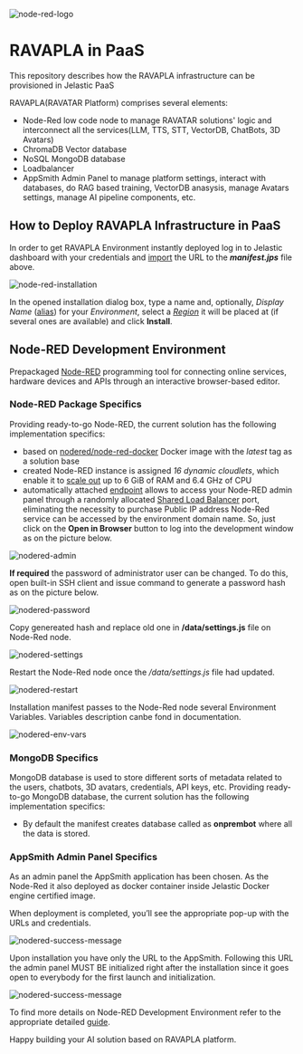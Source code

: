 ![node-red-logo](images/Logo_Ravatar_Black.svg)

# RAVAPLA in PaaS
This repository describes how the RAVAPLA infrastructure can be provisioned in Jelastic PaaS

RAVAPLA(RAVATAR Platform) comprises several elements:
- Node-Red low code node to manage RAVATAR solutions' logic and interconnect all the services(LLM, TTS, STT, VectorDB, ChatBots, 3D Avatars) 
- ChromaDB Vector database 
- NoSQL MongoDB database 
- Loadbalancer
- AppSmith Admin Panel to manage platform settings, interact with databases, do RAG based training, VectorDB anasysis, manage Avatars settings, manage AI pipeline components, etc. 

## How to Deploy RAVAPLA Infrastructure in PaaS
 
In order to get RAVAPLA Environment instantly deployed log in to Jelastic dashboard with your credentials and [import](https://docs.jelastic.com/environment-import) the URL to the **_manifest.jps_** file above.
 
![node-red-installation](images/ravapla-install.png)

In the opened installation dialog box, type a name and, optionally, *Display Name* ([alias](https://docs.jelastic.com/environment-aliases))  for your *Environment*, select a _[Region](https://docs.jelastic.com/environment-regions)_ it will be placed at (if several ones are available) and click **Install**.
 
## Node-RED Development Environment 
 
Prepackaged [Node-RED](https://nodered.org/) programming tool for connecting online services, hardware devices and APIs through an interactive browser-based editor.
 
### Node-RED Package Specifics
 
Providing ready-to-go Node-RED, the current solution has the following implementation specifics:
 
- based on [nodered/node-red-docker](https://hub.docker.com/r/nodered/node-red-docker/) Docker image with the _latest_ tag as a solution base
- created Node-RED instance is assigned *16 dynamic cloudlets*, which enable it to [scale out](https://docs.jelastic.com/automatic-vertical-scaling) up to 6 GiB of RAM and 6.4 GHz of CPU
- automatically attached [endpoint](https://docs.jelastic.com/endpoints) allows to access your Node-RED admin panel through a randomly allocated [Shared Load Balancer](https://docs.jelastic.com/shared-load-balancer) port, eliminating the necessity to purchase Public IP address
Node-Red service can be accessed by the environment domain name. So, just click on the **Open in Browser** button to log into the development window as on the picture below.

![nodered-admin](images/noder-red-admin.png)

**If required** the password of administrator user can be changed. To do this, open built-in SSH client and issue command to generate a password hash as on the picture below.

![nodered-password](images/node-red-new-password.png)

Copy genereated hash and replace old one in **/data/settings.js** file on Node-Red node.

![nodered-settings](images/node-red-settings.png)

Restart the Node-Red node once the */data/settings.js* file had updated.

![nodered-restart](images/node-red-restart.png)

Installation manifest passes to the Node-Red node several Environment Variables. Variables description canbe fond in documentation.

![nodered-env-vars](images/node-red-envs.png)

### MongoDB Specifics
 
MongoDB database is used to store different sorts of metadata related to the users, chatbots, 3D avatars, credentials, API keys, etc.
Providing ready-to-go MongoDB database, the current solution has the following implementation specifics:
 
- By default the manifest creates database called as **onprembot** where all the data is stored.


 
### AppSmith Admin Panel Specifics
 
As an admin panel the AppSmith application has been chosen. As the Node-Red it also deployed as docker container inside Jelastic Docker engine certified image.

When deployment is completed, you’ll see the appropriate pop-up with the URLs and credentials. 

![nodered-success-message](images/success-message.png)

Upon installation you have only the URL to the AppSmith. Following this URL  the admin panel MUST BE initialized right after the installation since it goes open to everybody for the first launch and initialization.

![nodered-success-message](images/app-smith.png)


To find more details on Node-RED Development Environment refer to the appropriate detailed [guide](http://ravatar.com/docs-node-red/).

Happy building your AI solution based on RAVAPLA platform.